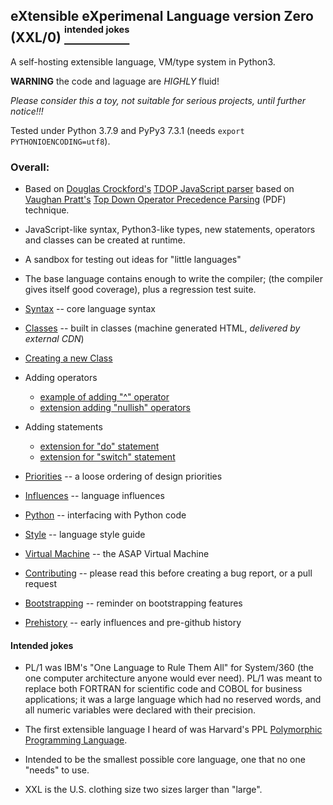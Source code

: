 ## eXtensible eXperimenal Language version Zero (XXL/0) [<sup><sup>intended jokes</sup></sup>](#intended-jokes)

A self-hosting extensible language, VM/type system in Python3.

**WARNING** the code and laguage are *HIGHLY* fluid!

*Please consider this a toy, not suitable for serious projects,
until further notice!!!*

Tested under Python 3.7.9 and PyPy3 7.3.1 (needs `export PYTHONIOENCODING=utf8`).

### Overall:

* Based on [Douglas Crockford's](http://crockford.com/)
	[TDOP JavaScript parser](http://crockford.com/javascript/tdop/tdop.html)
	based on [Vaughan Pratt's](http://boole.stanford.edu/pratt.html)
	[Top Down Operator Precedence Parsing](http://web.archive.org/web/20151223215421/http://hall.org.ua/halls/wizzard/pdf/Vaughan.Pratt.TDOP.pdf) (PDF) technique.

* JavaScript-like syntax, Python3-like types,
	new statements, operators and classes can be created at runtime.

* A sandbox for testing out ideas for "little languages"

* The base language contains enough to write the compiler;
	(the compiler gives itself good coverage),
	plus a regression test suite.

* [Syntax](doc/syntax.md) -- core language syntax

<!-- DOUBLE BLEH: no way to link to HTML!?!! no relative link!!!!! -->
<!-- also https://htmlpreview.github.io/ -->
<!-- HTML file w/o "head" section is acceptable .md file?? -->
* [Classes](https://raw.githack.com/philbudne/xxl/main/src/dist/classes.html) -- built in classes (machine generated HTML, *delivered by external CDN*)

* [Creating a new Class](doc/create-class.md)

* Adding operators
    + [example of adding "^" operator](doc/adding-operator.md)
    + [extension adding "nullish" operators](src/lib/ext/nullish.xxl)

* Adding statements
    + [extension for "do" statement](src/lib/ext/do.xxl)
    + [extension for "switch" statement](src/lib/ext/switch.xxl)

* [Priorities](doc/priorities.md) -- a loose ordering of design priorities

* [Influences](doc/influences.md) -- language influences

* [Python](doc/python.md) -- interfacing with Python code

* [Style](doc/style.md) -- language style guide

* [Virtual Machine](doc/vm.md) -- the ASAP Virtual Machine

* [Contributing](doc/contributing.md) -- please read this before creating a bug report, or a pull request

* [Bootstrapping](doc/bootstrapping.md) -- reminder on bootstrapping features

* [Prehistory](doc/prehistory.md) -- early influences and pre-github history

#### Intended jokes

* PL/1 was IBM's "One Language to Rule Them All" for System/360
     (the one computer architecture anyone would ever need).
     PL/1 was meant to replace both FORTRAN for scientific code
     and COBOL for business applications; it was a large
     language which had no reserved words, and all numeric
     variables were declared with their precision.

* The first extensible language I heard of was Harvard's PPL
     [Polymorphic Programming Language](https://en.wikipedia.org/wiki/Polymorphic_Programming_Language).

* Intended to be the smallest possible core language,
     one that no one "needs" to use.

* XXL is the U.S. clothing size two sizes larger than "large".
